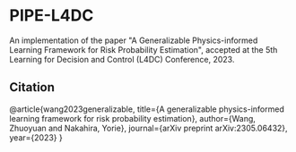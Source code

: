 # PIPE-L4DC
An implementation of the paper "A Generalizable Physics-informed Learning Framework for Risk Probability Estimation", accepted at the 5th Learning for Decision and Control (L4DC) Conference, 2023.



## Citation

@article{wang2023generalizable,
  title={A generalizable physics-informed learning framework for risk probability estimation},
  author={Wang, Zhuoyuan and Nakahira, Yorie},
  journal={arXiv preprint arXiv:2305.06432},
  year={2023}
}